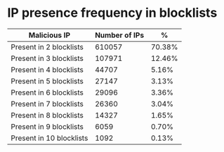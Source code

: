 # IP presence frequency in blocklists
| Malicious IP | Number of IPs | % |
|----|----|----|
| Present in 2 blocklists | 610057 | 70.38% |
| Present in 3 blocklists | 107971 | 12.46% |
| Present in 4 blocklists | 44707 | 5.16% |
| Present in 5 blocklists | 27147 | 3.13% |
| Present in 6 blocklists | 29096 | 3.36% |
| Present in 7 blocklists | 26360 | 3.04% |
| Present in 8 blocklists | 14327 | 1.65% |
| Present in 9 blocklists | 6059 | 0.70% |
| Present in 10 blocklists | 1092 | 0.13% |
